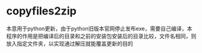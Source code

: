 # copyfiles2zip
本意用于python更新，由于python旧版本官网停止发布exe，需要自己编译，本程序的作用是把编译后的目录和之前的安装包安装后的目录比较，文件名相同，则放入指定文件夹，以实现通过解压就能覆盖更新的目的
